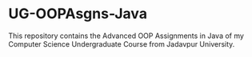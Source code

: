 # UG-OOPAsgns-Java
This repository contains the Advanced OOP Assignments in Java of my Computer Science Undergraduate Course from Jadavpur University.
